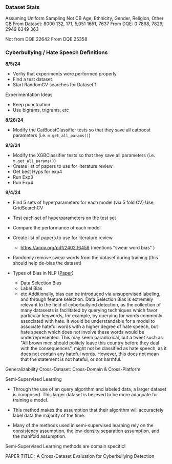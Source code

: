 ### Dataset Stats

Assuming Uniform Sampling
               Not CB    Age,  Ethnicity,  Gender,  Religion, Other CB
From Dataset:  8000      132,    171,      5,051    1651,     7637
From DQE:      0         7868,   7829,     2949     6349      363

Not from DQE 22642
From DQE     25358


### Cyberbullying / Hate Speech Definitions

**8/5/24**
- Verfiy that experiments were performed properly 
- Find a test dataset
- Start RandomCV searches for Dataset 1 

Experimentation Ideas
- Keep punctuation
- Use bigrams, trigrams, etc

**8/26/24**
- Modify the CatBoostClassifier tests so that they save all catboost parameters (i.e. `m.get_all_params()`)

**9/3/24**
- Modify the XGBClassifier tests so that they save all parameters (i.e. `m.get_all_params()`)
- Create list of papers to use for literature review
- Get best Hyps for exp4
- Run Exp3
- Run Exp4

**9/4/24**
- Find 5 sets of hyperparameters for each model (via 5 fold CV) Use GridSearchCV
- Test each set of hyperparameters on the test set
- Compare the performance of each model

- Create list of papers to use for literature review
    - https://arxiv.org/pdf/2402.16458 (mentions "swear word bias" )

- Randomly remove swear words from the dataset during training (this should help de-bias the dataset)

- Types of Bias in NLP ([Paper](https://compass.onlinelibrary.wiley.com/doi/10.1111/lnc3.12432))
    - Data Selection Bias
    - Label Bias
    - etc
Additionally, bias can be introduced via unsupervised labeling, and through feature selection.
Data Selection Bias is extremely relevant to the field of cyberbullyind detection, as the collection of many datasests is facilitated by querying techniques which favor particular keywords, for example, by querying for words commonly associated with hate. It would be understandable for a model to associate hateful words with a higher degree of hate speech, but hate speech which does not involve these words would be underrepresented. This may seem paradoxical, but a tweet such as "All brown men should politely leave this country before they deal with the consequences", might not be classified as hate speech, as it does not contain any hateful words. However, this does not mean that the statement is not hateful, or not harmful. 

Generalizability
Cross-Dataset: Cross-Domain & Cross-Platform



Semi-Supervised Learning
- Through the use of an query algorithm and labeled data, a larger dataset is composed. This larger dataset is believed to be more adaquate for training a model.

- This method makes the assumption that their algorithm will accuractely label data the majority of the time.

- Many of the methods used in semi-supervised learning rely on the consistency assumption, the low-density separation assumption, and the manifold assumption.

Semi-Supervised Learning methods are domain specific! 

PAPER TITLE : A Cross-Dataset Evaluation for Cyberbullying Detection




